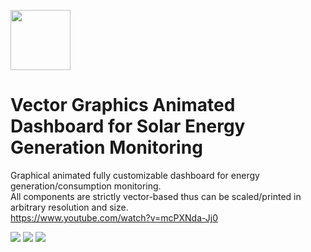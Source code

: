 <img src="https://raw.githubusercontent.com/luke-b/Graphical-Dashboard/master/logo-icon.png" height="96" width="96"><br/>
# Vector Graphics Animated Dashboard for Solar Energy Generation Monitoring
Graphical animated fully customizable dashboard for energy generation/consumption monitoring.<br/>
All components are strictly vector-based thus can be scaled/printed in arbitrary resolution and size.<br/>
https://www.youtube.com/watch?v=mcPXNda-Jj0<br/>

<img src="https://raw.githubusercontent.com/luke-b/Graphical-Dashboard/master/solar-flash-as3.png">
<img src="https://github.com/luke-b/Graphical-Dashboard/raw/master/hires-dashboard.png">
<img src="https://raw.githubusercontent.com/luke-b/Graphical-Dashboard/master/alarex-solar.png">

<br/>




